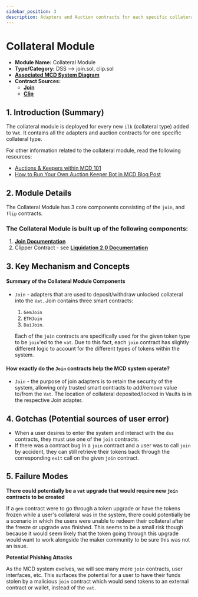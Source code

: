 ```yaml
---
sidebar_position: 3
description: Adapters and Auction contracts for each specific collateral type
---
```


# Collateral Module

* **Module Name:** Collateral Module
* **Type/Category:** DSS —> join.sol, clip.sol
* [**Associated MCD System Diagram**](https://github.com/makerdao/dss/wiki)
* **Contract Sources:**&#x20;
  * [**Join**](https://github.com/makerdao/dss/blob/master/src/join.sol)
  * [**Clip**](https://github.com/makerdao/dss/blob/master/src/clip.sol)

## 1. Introduction (Summary)

The collateral module is deployed for every new `ilk` (collateral type) added to `Vat`. It contains all the adapters and auction contracts for one specific collateral type.

For other information related to the collateral module, read the following resources:

* [Auctions & Keepers within MCD 101](https://github.com/makerdao/developerguides/blob/master/keepers/auctions/auctions-101.md)
* [How to Run Your Own Auction Keeper Bot in MCD Blog Post](https://blog.makerdao.com/how-to-run-your-own-auction-keeper-bot-in-mcd/)

## 2. Module Details

The Collateral Module has 3 core components consisting of the `join`, and `flip` contracts.

### The Collateral Module is built up of the following components:

1. [**Join Documentation**](https://docs.makerdao.com/smart-contract-modules/collateral-module/join-detailed-documentation)
2. Clipper Contract - see [**Liquidation 2.0 Documentation**](https://docs.makerdao.com/smart-contract-modules/dog-and-clipper-detailed-documentation)

## 3. Key Mechanism and Concepts

#### Summary of the **Collateral Module Components**

*   `Join` - adapters that are used to deposit/withdraw unlocked collateral into the `Vat`. Join contains three smart contracts:

    1. `GemJoin`
    2. `ETHJoin`
    3. `DaiJoin`.

    Each of the `join` contracts are specifically used for the given token type to be `join`'ed to the `vat`. Due to this fact, each `join` contract has slightly different logic to account for the different types of tokens within the system.

#### How exactly do the `Join` contracts help the MCD system operate?

* `Join` - the purpose of join adapters is to retain the security of the system, allowing only trusted smart contracts to add/remove value to/from the `Vat`. The location of collateral deposited/locked in Vaults is in the respective Join adapter.

## 4. Gotchas (Potential sources of user error)

* When a user desires to enter the system and interact with the `dss` contracts, they must use one of the `join` contracts.
* If there was a contract bug in a `join` contract and a user was to call `join` by accident, they can still retrieve their tokens back through the corresponding `exit` call on the given `join` contract.

## 5. Failure Modes

**There could potentially be a `vat` upgrade that would require new `join` contracts to be created**

If a `gem` contract were to go through a token upgrade or have the tokens frozen while a user's collateral was in the system, there could potentially be a scenario in which the users were unable to redeem their collateral after the freeze or upgrade was finished. This seems to be a small risk though because it would seem likely that the token going through this upgrade would want to work alongside the maker community to be sure this was not an issue.

**Potential Phishing Attacks**

As the MCD system evolves, we will see many more `join` contracts, user interfaces, etc. This surfaces the potential for a user to have their funds stolen by a malicious `join` contract which would send tokens to an external contract or wallet, instead of the `vat`.
